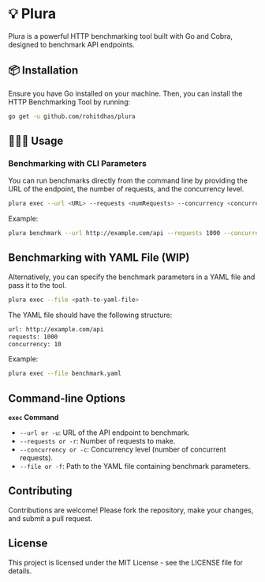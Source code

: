 # 💡 Plura

Plura is a powerful HTTP benchmarking tool built with Go and Cobra, designed to benchmark API endpoints.

## 📦 Installation

Ensure you have Go installed on your machine. Then, you can install the HTTP Benchmarking Tool by running:

```bash
go get -u github.com/rohitdhas/plura
```

## 👨🏻‍💻 Usage

### Benchmarking with CLI Parameters

You can run benchmarks directly from the command line by providing the URL of the endpoint, the number of requests, and the concurrency level.

```bash
plura exec --url <URL> --requests <numRequests> --concurrency <concurrencyLevel>
```

Example:

```bash
plura benchmark --url http://example.com/api --requests 1000 --concurrency 10
```

## Benchmarking with YAML File (WIP)

Alternatively, you can specify the benchmark parameters in a YAML file and pass it to the tool.

```bash
plura exec --file <path-to-yaml-file>
```

The YAML file should have the following structure:

```bash
url: http://example.com/api
requests: 1000
concurrency: 10
```

Example:

```bash
plura exec --file benchmark.yaml
```

## Command-line Options

**`exec` Command**

- `--url or -u`: URL of the API endpoint to benchmark.
- `--requests or -r`: Number of requests to make.
- `--concurrency or -c`: Concurrency level (number of concurrent requests).
- `--file or -f`: Path to the YAML file containing benchmark parameters.

## Contributing

Contributions are welcome! Please fork the repository, make your changes, and submit a pull request.

## License

This project is licensed under the MIT License - see the LICENSE file for details.
